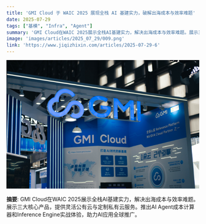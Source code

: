 ```yaml
---
title: 'GMI Cloud 于 WAIC 2025 展现全栈 AI 基建实力，破解出海成本与效率难题'
date: 2025-07-29
tags: ["基模", "Infra", "Agent"]
summary: 'GMI Cloud在WAIC 2025展示全栈AI基建实力，解决出海成本与效率难题。展示三大核心产品，提供灵活公有云与定制私有云服务。推出AI Agent成本计算器和Inference Engine实战体验，助力AI应用全球推广。'
image: 'images/articles/2025_07_29/009.png'
link: 'https://www.jiqizhixin.com/articles/2025-07-29-6'
---
```

![GMI Cloud 于 WAIC 2025 展现全栈 AI 基建实力，破解出海成本与效率难题](images/articles/2025_07_29/009.png)

**摘要**: GMI Cloud在WAIC 2025展示全栈AI基建实力，解决出海成本与效率难题。展示三大核心产品，提供灵活公有云与定制私有云服务。推出AI Agent成本计算器和Inference Engine实战体验，助力AI应用全球推广。
